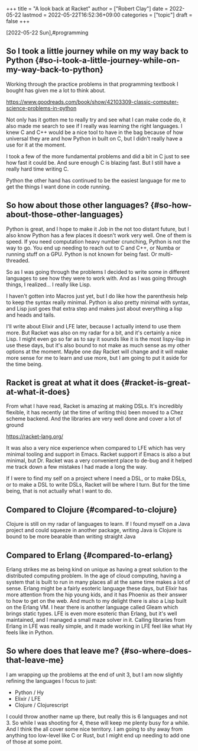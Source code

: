 +++
title = "A look back at Racket"
author = ["Robert Clay"]
date = 2022-05-22
lastmod = 2022-05-22T16:52:36+09:00
categories = ["topic"]
draft = false
+++

<span class="timestamp-wrapper"><span class="timestamp">[2022-05-22 Sun]</span></span>,#programming


## So I took a little journey while on my way back to Python {#so-i-took-a-little-journey-while-on-my-way-back-to-python}

Working through the practice problems in that programming textbook I bought has
given me a lot to think about.

<https://www.goodreads.com/book/show/42103309-classic-computer-science-problems-in-python>

Not only has it gotten me to really try and see what I can make code do, it also
made me search to see if I really was learning the right languages. I knew C and
C++ would be a nice tool to have in the bag because of how universal they are
and how Python in built on C, but I didn't really have a use for it at the
moment.

I took a few of the more fundamental problems and did a bit in C just to see how
fast it could be. And sure enough C is blazing fast. But I still have a really
hard time writing C.

Python the other hand has continued to be the easiest language for me to get the
things I want done in code running.


## So how about those other languages? {#so-how-about-those-other-languages}

Python is great, and I hope to make it Job in the not too distant future, but I
also know Python has a few places it doesn't work very well. One of them is
speed. If you need computation heavy number crunching, Python is not the way to
go. You end up needing to reach out to C and C++, or Numba or running stuff on a
GPU. Python is not known for being fast. Or multi-threaded.

So as I was going through the problems I decided to write some in different
languages to see how they were to work with. And as I was going through things,
I realized... I really like Lisp.

I haven't gotten into Macros just yet, but I do like how the parenthesis help to
keep the syntax really minimal. Python is also pretty minimal with syntax, and
Lisp just goes that extra step and makes just about everything a lisp and heads
and tails.

I'll write about Elixir and LFE later, because I actually intend to use them
more. But Racket was also on my radar for a bit, and it's certainly a nice Lisp.
I might even go so far as to say it sounds like it is the most lispy-lisp in use
these days, but it's also bound to not make as much sense as my other options at
the moment. Maybe one day Racket will change and it will make more sense for me
to learn and use more, but I am going to put it aside for the time being.


## Racket is great at what it does {#racket-is-great-at-what-it-does}

From what I have read, Racket is amazing at making DSLs. It's incredibly
flexible, it has recently (at the time of writing this) been moved to a Chez
scheme backend. And the libraries are very well done and cover a lot of ground

<https://racket-lang.org/>

It was also a very nice experience when compared to LFE which has very minimal
tooling and support in Emacs. Racket support if Emacs is also a but minimal, but
Dr. Racket was a very convenient place to de-bug and it helped me track down a
few mistakes I had made a long the way.

If I were to find my self on a project where I need a DSL, or to make DSLs, or
to make a DSL to write DSLs, Racket will be where I turn. But for the time
being, that is not actually what I want to do.


## Compared to Clojure {#compared-to-clojure}

Clojure is still on my radar of languages to learn. If I found myself on a Java
project and could squeeze in another package, writing Java is Clojure is bound
to be more bearable than writing straight Java


## Compared to Erlang {#compared-to-erlang}

Erlang strikes me as being kind on unique as having a great solution to the
distributed computing problem. In the age of cloud computing, having a system
that is built to run in many places all at the same time makes a lot of sense.
Erlang might be a fairly esoteric language these days, but Elixir has more
attention from the hip young kids, and it has Phoenix as their answer to how to
get on the web. And much to my delight there is also a Lisp built on the Erlang
VM. I hear there is another language called Gleam which brings static types. LFE
is even more esoteric than Erlang, but it's well maintained, and I managed a
small maze solver in it. Calling libraries from Erlang in LFE was really simple,
and it made working in LFE feel like what Hy feels like in Python.


## So where does that leave me? {#so-where-does-that-leave-me}

I am wrapping up the problems at the end of unit 3, but I am now slightly
refining the languages I focus to just:

-   Python / Hy
-   Elixir / LFE
-   Clojure / Clojurescript

I could throw another name up there, but really this is 6 languages and not 3.
So while I was shooting for 4, these will keep me plenty busy for a while. And I
think the all cover some nice territory. I am going to shy away from anything
too low-level like C or Rust, but I might end up needing to add one of those at
some point.